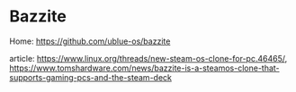 # Bazzite
Home: https://github.com/ublue-os/bazzite

article:
https://www.linux.org/threads/new-steam-os-clone-for-pc.46465/, https://www.tomshardware.com/news/bazzite-is-a-steamos-clone-that-supports-gaming-pcs-and-the-steam-deck
